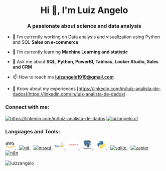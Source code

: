 <h1 align="center">Hi 👋, I'm Luiz Angelo</h1>
<h3 align="center">A passionate about science and data analysis</h3>

- 🔭 I’m currently working on Data analysis and visualization using Python and SQL **Sales on e-commerce**

- 🌱 I’m currently learning **Machine Learning and statistic**

- 💬 Ask me about **SQL, Python, PowerBI, Tableau, Looker Studio, Sales and CRM**

- 📫 How to reach me **luizangelo1919@gmail.com**

- 📄 Know about my experiences [https://linkedin.com/in/luiz-analista-de-dados](https://linkedin.com/in/luiz-analista-de-dados)

<h3 align="left">Connect with me:</h3>
<p align="left">
<a href="https://linkedin.com/in/https://linkedin.com/in/luiz-analista-de-dados" target="blank"><img align="center" src="https://raw.githubusercontent.com/rahuldkjain/github-profile-readme-generator/master/src/images/icons/Social/linked-in-alt.svg" alt="https://linkedin.com/in/luiz-analista-de-dados" height="30" width="30" /></a>
<a href="https://instagram.com/luizangelo.cf" target="blank"><img align="center" src="https://raw.githubusercontent.com/rahuldkjain/github-profile-readme-generator/master/src/images/icons/Social/instagram.svg" alt="luizangelo.cf" height="30" width="30" /></a>
</p>

<h3 align="left">Languages and Tools:</h3>
<p align="left"> 
  <a href="https://aws.amazon.com" target="_blank" rel="noreferrer" style="padding-right:10px;"> 
    <img src="https://raw.githubusercontent.com/devicons/devicon/master/icons/amazonwebservices/amazonwebservices-original-wordmark.svg" alt="aws" width="30" height="30"/> 
  </a> 
  <a href="https://git-scm.com/" target="_blank" rel="noreferrer" style="padding-right:10px;"> 
    <img src="https://www.vectorlogo.zone/logos/git-scm/git-scm-icon.svg" alt="git" width="30" height="30"/> 
  </a> 
  <a href="https://www.microsoft.com/en-us/sql-server" target="_blank" rel="noreferrer" style="padding-right:10px;"> 
    <img src="https://www.svgrepo.com/show/303229/microsoft-sql-server-logo.svg" alt="mssql" width="30" height="30"/> 
  </a> 
  <a href="https://www.mysql.com/" target="_blank" rel="noreferrer" style="padding-right:10px;"> 
    <img src="https://raw.githubusercontent.com/devicons/devicon/master/icons/mysql/mysql-original-wordmark.svg" alt="mysql" width="30" height="30"/> 
  </a> 
  <a href="https://www.oracle.com/" target="_blank" rel="noreferrer" style="padding-right:10px;"> 
    <img src="https://raw.githubusercontent.com/devicons/devicon/master/icons/oracle/oracle-original.svg" alt="oracle" width="30" height="30"/> 
  </a> 
  <a href="https://www.postgresql.org" target="_blank" rel="noreferrer" style="padding-right:10px;"> 
    <img src="https://raw.githubusercontent.com/devicons/devicon/master/icons/postgresql/postgresql-original-wordmark.svg" alt="postgresql" width="30" height="30"/> 
  </a> 
  <a href="https://www.python.org" target="_blank" rel="noreferrer" style="padding-right:10px;"> 
    <img src="https://raw.githubusercontent.com/devicons/devicon/master/icons/python/python-original.svg" alt="python" width="30" height="30"/> 
  </a> 
  <a href="https://www.sqlite.org/" target="_blank" rel="noreferrer" style="padding-right:10px;"> 
    <img src="https://www.vectorlogo.zone/logos/sqlite/sqlite-icon.svg" alt="sqlite" width="30" height="30"/> 
  </a> 
  <a href="https://zapier.com" target="_blank" rel="noreferrer" style="padding-right:10px;"> 
    <img src="https://www.vectorlogo.zone/logos/zapier/zapier-icon.svg" alt="zapier" width="30" height="30"/> 
  </a>
  <a href="https://n8n.io" target="_blank" rel="noreferrer"> 
    <img src="https://brandlogos.net/wp-content/uploads/2025/05/n8n_icon-logo_brandlogos.net_3mw34-512x270.png" alt="n8n" width="30" height="30"/> 
  </a>
</p>



<p><img align="center" src="https://github-readme-stats.vercel.app/api/top-langs?username=luizzangelo&show_icons=true&locale=en&layout=compact" alt="luizzangelo" /></p>
